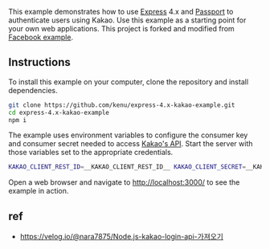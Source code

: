 This example demonstrates how to use [Express](http://expressjs.com/) 4.x and
[Passport](http://passportjs.org/) to authenticate users using Kakao.  Use
this example as a starting point for your own web applications.
This project is forked and modified from
[Facebook example](https://github.com/passport/express-4.x-facebook-example).

## Instructions

To install this example on your computer, clone the repository and install
dependencies.

```bash
git clone https://github.com/kenu/express-4.x-kakao-example.git
cd express-4.x-kakao-example
npm i
```

The example uses environment variables to configure the consumer key and
consumer secret needed to access [Kakao's API](https://developers.kakao.com/console/app).
Start the server with those variables set to the appropriate credentials.

```bash
KAKAO_CLIENT_REST_ID=__KAKAO_CLIENT_REST_ID__ KAKAO_CLIENT_SECRET=__KAKAO_CLIENT_SECRET__ node server.js
```

Open a web browser and navigate to [http://localhost:3000/](http://localhost:3000/)
to see the example in action.

## ref
* https://velog.io/@nara7875/Node.js-kakao-login-api-가져오기

